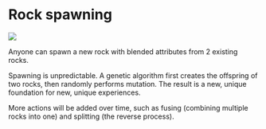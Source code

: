 # Rock spawning

![](https://lh4.googleusercontent.com/FH3yPTGY4ux226QC6QfB96ysCWL4WouCNWbc3tPPZcb7Zx\_OwTZNPuNuNeDkE8H09mWSabumYpWYMB1CbTBuNgeRuqdgoVmmdyae0mEjBziWopUxVYjBRO\_nBHU4AOA3Xs1YhawE)



Anyone can spawn a new rock with blended attributes from 2 existing rocks.&#x20;

Spawning is unpredictable. A genetic algorithm first creates the offspring of two rocks, then randomly performs mutation. The result is a new, unique foundation for new, unique experiences.

More actions will be added over time, such as fusing (combining multiple rocks into one) and splitting (the reverse process).
